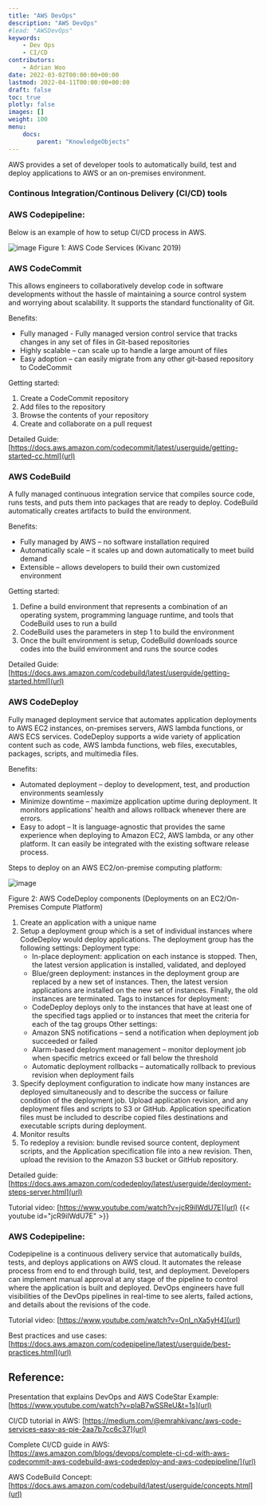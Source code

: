 ```yaml
---
title: "AWS DevOps"
description: "AWS DevOps"
#lead: "AWSDevOps"
keywords:
    - Dev Ops
    - CI/CD
contributors:
    - Adrian Woo 
date: 2022-03-02T00:00:00+00:00
lastmod: 2022-04-11T00:00:00+00:00
draft: false
toc: true
plotly: false
images: []
weight: 100
menu:
    docs:
        parent: "KnowledgeObjects"
---
```

AWS provides a set of developer tools to automatically build, test and deploy applications to AWS or an on-premises environment.

### Continous Integration/Continous Delivery (CI/CD) tools

### AWS Codepipeline:
Below is an example of how to setup CI/CD process in AWS.

![image](https://miro.medium.com/max/1276/0*dPb1uBKRt_ZEhCXx)
Figure 1: AWS Code Services (Kivanc 2019)

### AWS CodeCommit
This allows engineers to collaboratively develop code in software developments without the hassle of maintaining a source control system and worrying about scalability. It supports the standard functionality of Git. 

Benefits:
- Fully managed - Fully managed version control service that tracks changes in any set of files in Git-based repositories
- Highly scalable – can scale up to handle a large amount of files
- Easy adoption – can easily migrate from any other git-based repository to CodeCommit

Getting started:  
1)	Create a CodeCommit repository
2)	Add files to the repository
3)	Browse the contents of your repository
4)	Create and collaborate on a pull request

Detailed Guide: [https://docs.aws.amazon.com/codecommit/latest/userguide/getting-started-cc.html](url)

### AWS CodeBuild
A fully managed continuous integration service that compiles source code, runs tests, and puts them into packages that are ready to deploy. CodeBuild automatically creates artifacts to build the environment.

Benefits:
- Fully managed by AWS – no software installation required
- Automatically scale – it scales up and down automatically to meet build demand
- Extensible – allows developers to build their own customized environment

Getting started:
1)	Define a build environment that represents a combination of an operating system, programming language runtime, and tools that CodeBuild uses to run a build
2)	CodeBuild uses the parameters in step 1 to build the environment
3)	Once the built environment is setup, CodeBuild downloads source codes into the build environment and runs the source codes

Detailed Guide: [https://docs.aws.amazon.com/codebuild/latest/userguide/getting-started.html](url)

### AWS CodeDeploy
Fully managed deployment service that automates application deployments to AWS EC2 instances, on-premises servers, AWS lambda functions, or AWS ECS services. CodeDeploy supports a wide variety of application content such as code, AWS lambda functions, web files, executables, packages, scripts, and multimedia files.


Benefits: 

- Automated deployment – deploy to development, test, and production environments seamlessly
- Minimize downtime – maximize application uptime during deployment. It monitors applications' health and allows rollback whenever there are errors.
- Easy to adopt – It is language-agnostic that provides the same experience when deploying to Amazon EC2, AWS lambda, or any other platform. It can easily be integrated with the existing software release process.


Steps to deploy on an AWS EC2/on-premise computing platform:

![image](https://docs.aws.amazon.com/codedeploy/latest/userguide/images/deployment-components-workflow.png)

Figure 2: AWS CodeDeploy components (Deployments on an EC2/On-Premises Compute Platform)


1)	Create an application with a unique name
2)	Setup a deployment group which is a set of individual instances where CodeDeploy would deploy applications. The deployment group has the following settings:
Deployment type:
	- In-place deployment:  application on each instance is stopped. Then, the latest version application is installed, validated, and deployed
	- Blue/green deployment:  instances in the deployment group are replaced by a new set of instances. Then, the latest version applications are installed on the new set of instances. Finally, the old instances are terminated.
Tags to instances for deployment:
	- CodeDeploy deploys only to the instances that have at least one of the specified tags applied or to instances that meet the criteria for each of the tag groups
Other settings:
	- Amazon SNS notifications – send a notification when deployment job succeeded or failed
	- Alarm-based deployment management – monitor deployment job when specific metrics exceed or fall below the threshold
	- Automatic deployment rollbacks – automatically rollback to previous revision when deployment fails
3)	Specify deployment configuration to indicate how many instances are deployed simultaneously and to describe the success or failure condition of the deployment job. Upload application revision, and any deployment files and scripts to S3 or GitHub. Application specification files must be included to describe copied files destinations and executable scripts during deployment.
4)	Monitor results
5)	To redeploy a revision:  bundle revised source content, deployment scripts, and the Application specification file into a new revision. Then, upload the revision to the Amazon S3 bucket or GitHub repository.

Detailed guide: [https://docs.aws.amazon.com/codedeploy/latest/userguide/deployment-steps-server.html](url)

Tutorial video: [https://www.youtube.com/watch?v=jcR9iIWdU7E](url)
{{< youtube id="jcR9iIWdU7E" >}}


### AWS Codepipeline:
Codepipeline is a continuous delivery service that automatically builds, tests, and deploys applications on AWS cloud. It automates the release process from end to end through build, test, and deployment. Developers can implement manual approval at any stage of the pipeline to control where the application is built and deployed. DevOps engineers have full visibilities of the DevOps pipelines in real-time to see alerts, failed actions, and details about the revisions of the code. 

Tutorial video: [https://www.youtube.com/watch?v=OnI_nXa5yH4](url)

Best practices and use cases: [https://docs.aws.amazon.com/codepipeline/latest/userguide/best-practices.html](url)

## Reference:

Presentation that explains DevOps and AWS CodeStar Example:
[https://www.youtube.com/watch?v=pIaB7wSSReU&t=1s](url)

CI/CD tutorial in AWS:
[https://medium.com/@emrahkivanc/aws-code-services-easy-as-pie-2aa7b7cc6c37](url)

Complete CI/CD guide in AWS:
[https://aws.amazon.com/blogs/devops/complete-ci-cd-with-aws-codecommit-aws-codebuild-aws-codedeploy-and-aws-codepipeline/](url)

AWS CodeBuild Concept:
[https://docs.aws.amazon.com/codebuild/latest/userguide/concepts.html](url)










